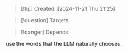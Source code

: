 
>[!tip] Created: [2024-11-21 Thu 21:25]

>[!question] Targets: 

>[!danger] Depends: 

use the words that the LLM naturally chooses.